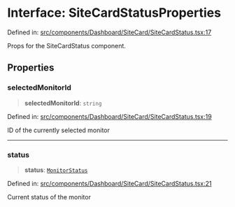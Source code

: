 # Interface: SiteCardStatusProperties

Defined in: [src/components/Dashboard/SiteCard/SiteCardStatus.tsx:17](https://github.com/Nick2bad4u/Uptime-Watcher/blob/dca5483e793478722cd3e6e125cafcec5fc771f0/src/components/Dashboard/SiteCard/SiteCardStatus.tsx#L17)

Props for the SiteCardStatus component.

## Properties

### selectedMonitorId

> **selectedMonitorId**: `string`

Defined in: [src/components/Dashboard/SiteCard/SiteCardStatus.tsx:19](https://github.com/Nick2bad4u/Uptime-Watcher/blob/dca5483e793478722cd3e6e125cafcec5fc771f0/src/components/Dashboard/SiteCard/SiteCardStatus.tsx#L19)

ID of the currently selected monitor

***

### status

> **status**: [`MonitorStatus`](../../../../../../shared/types/type-aliases/MonitorStatus.md)

Defined in: [src/components/Dashboard/SiteCard/SiteCardStatus.tsx:21](https://github.com/Nick2bad4u/Uptime-Watcher/blob/dca5483e793478722cd3e6e125cafcec5fc771f0/src/components/Dashboard/SiteCard/SiteCardStatus.tsx#L21)

Current status of the monitor
